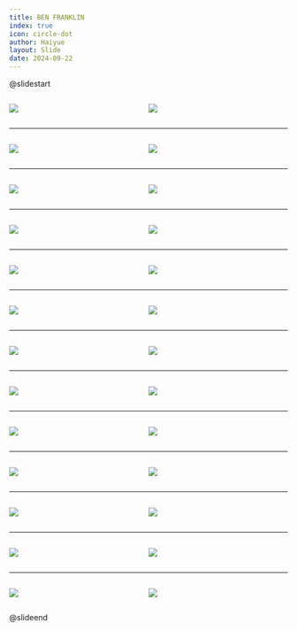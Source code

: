 ```yaml
---
title: BEN FRANKLIN
index: true
icon: circle-dot
author: Haiyue
layout: Slide
date: 2024-09-22
---
```

 
@slidestart

<div style="display:flex">
<div style="flex:1">

![](https://raw.githubusercontent.com/yclord/reading/refs/heads/master/english/Level-W/BEN%20FRANKLIN/001.webp)
</div>
<div style="flex:1">

![](https://raw.githubusercontent.com/yclord/reading/refs/heads/master/english/Level-W/BEN%20FRANKLIN/002.webp)
</div>
</div>

---

<div style="display:flex">
<div style="flex:1">

![](https://raw.githubusercontent.com/yclord/reading/refs/heads/master/english/Level-W/BEN%20FRANKLIN/003.webp)
</div>
<div style="flex:1">

![](https://raw.githubusercontent.com/yclord/reading/refs/heads/master/english/Level-W/BEN%20FRANKLIN/004.webp)
</div>
</div>

---

<div style="display:flex">
<div style="flex:1">

![](https://raw.githubusercontent.com/yclord/reading/refs/heads/master/english/Level-W/BEN%20FRANKLIN/005.webp)
</div>
<div style="flex:1">

![](https://raw.githubusercontent.com/yclord/reading/refs/heads/master/english/Level-W/BEN%20FRANKLIN/006.webp)
</div>
</div>

---

<div style="display:flex">
<div style="flex:1">

![](https://raw.githubusercontent.com/yclord/reading/refs/heads/master/english/Level-W/BEN%20FRANKLIN/007.webp)
</div>
<div style="flex:1">

![](https://raw.githubusercontent.com/yclord/reading/refs/heads/master/english/Level-W/BEN%20FRANKLIN/008.webp)
</div>
</div>

---

<div style="display:flex">
<div style="flex:1">

![](https://raw.githubusercontent.com/yclord/reading/refs/heads/master/english/Level-W/BEN%20FRANKLIN/009.webp)
</div>
<div style="flex:1">

![](https://raw.githubusercontent.com/yclord/reading/refs/heads/master/english/Level-W/BEN%20FRANKLIN/010.webp)
</div>
</div>

---

<div style="display:flex">
<div style="flex:1">

![](https://raw.githubusercontent.com/yclord/reading/refs/heads/master/english/Level-W/BEN%20FRANKLIN/011.webp)
</div>
<div style="flex:1">

![](https://raw.githubusercontent.com/yclord/reading/refs/heads/master/english/Level-W/BEN%20FRANKLIN/012.webp)
</div>
</div>

---

<div style="display:flex">
<div style="flex:1">

![](https://raw.githubusercontent.com/yclord/reading/refs/heads/master/english/Level-W/BEN%20FRANKLIN/013.webp)
</div>
<div style="flex:1">

![](https://raw.githubusercontent.com/yclord/reading/refs/heads/master/english/Level-W/BEN%20FRANKLIN/014.webp)
</div>
</div>

---

<div style="display:flex">
<div style="flex:1">

![](https://raw.githubusercontent.com/yclord/reading/refs/heads/master/english/Level-W/BEN%20FRANKLIN/015.webp)
</div>
<div style="flex:1">

![](https://raw.githubusercontent.com/yclord/reading/refs/heads/master/english/Level-W/BEN%20FRANKLIN/016.webp)
</div>
</div>

---

<div style="display:flex">
<div style="flex:1">

![](https://raw.githubusercontent.com/yclord/reading/refs/heads/master/english/Level-W/BEN%20FRANKLIN/017.webp)
</div>
<div style="flex:1">

![](https://raw.githubusercontent.com/yclord/reading/refs/heads/master/english/Level-W/BEN%20FRANKLIN/018.webp)
</div>
</div>

---

<div style="display:flex">
<div style="flex:1">

![](https://raw.githubusercontent.com/yclord/reading/refs/heads/master/english/Level-W/BEN%20FRANKLIN/019.webp)
</div>
<div style="flex:1">

![](https://raw.githubusercontent.com/yclord/reading/refs/heads/master/english/Level-W/BEN%20FRANKLIN/020.webp)
</div>
</div>

---

<div style="display:flex">
<div style="flex:1">

![](https://raw.githubusercontent.com/yclord/reading/refs/heads/master/english/Level-W/BEN%20FRANKLIN/021.webp)
</div>
<div style="flex:1">

![](https://raw.githubusercontent.com/yclord/reading/refs/heads/master/english/Level-W/BEN%20FRANKLIN/022.webp)
</div>
</div>

---

<div style="display:flex">
<div style="flex:1">

![](https://raw.githubusercontent.com/yclord/reading/refs/heads/master/english/Level-W/BEN%20FRANKLIN/023.webp)
</div>
<div style="flex:1">

![](https://raw.githubusercontent.com/yclord/reading/refs/heads/master/english/Level-W/BEN%20FRANKLIN/024.webp)
</div>
</div>

---

<div style="display:flex">
<div style="flex:1">

![](https://raw.githubusercontent.com/yclord/reading/refs/heads/master/english/Level-W/BEN%20FRANKLIN/025.webp)
</div>
<div style="flex:1">

![](https://raw.githubusercontent.com/yclord/reading/refs/heads/master/english/Level-W/BEN%20FRANKLIN/026.webp)
</div>
</div>

@slideend
